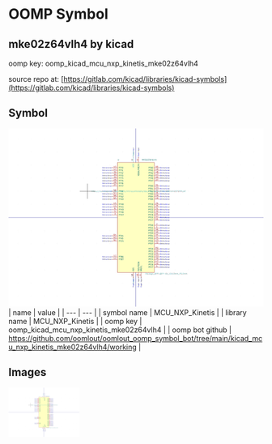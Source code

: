 # OOMP Symbol  
## mke02z64vlh4  by kicad  
  
oomp key: oomp_kicad_mcu_nxp_kinetis_mke02z64vlh4  
  
source repo at: [https://gitlab.com/kicad/libraries/kicad-symbols](https://gitlab.com/kicad/libraries/kicad-symbols)  
## Symbol  
  
[![working.png](working_600.png)](working.png)  
| name | value | 
| --- | --- | 
| symbol name | MCU_NXP_Kinetis | 
| library name | MCU_NXP_Kinetis | 
| oomp key | oomp_kicad_mcu_nxp_kinetis_mke02z64vlh4 | 
| oomp bot github | https://github.com/oomlout/oomlout_oomp_symbol_bot/tree/main/kicad_mcu_nxp_kinetis_mke02z64vlh4/working | 
## Images  
  
[![working.png](working_140.png)](working.png)  
